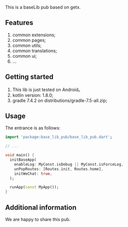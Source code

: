 <!--
This README describes the package. If you publish this package to pub.dev,
this README's contents appear on the landing page for your package.

For information about how to write a good package README, see the guide for
[writing package pages](https://dart.dev/guides/libraries/writing-package-pages).

For general information about developing packages, see the Dart guide for
[creating packages](https://dart.dev/guides/libraries/create-library-packages)
and the Flutter guide for
[developing packages and plugins](https://flutter.dev/developing-packages).
-->

This is a baseLib pub based on getx.

## Features

1. common extensions;
2. common pages;
3. common utils;
4. common translations;
5. common ui;
6. ...

## Getting started

1. This lib is just tested on Android。
2. kotlin version: 1.8.0;
3. gradle 7.4.2 on distributions/gradle-7.5-all.zip;


## Usage

The entrance is as follows:

```dart
import 'package:base_lib_pub/base_lib_pub.dart';

// ...

void main() {
  initBaseApp(
    enableLog: MyConst.isDebug || MyConst.isForceLog,
    unPopRoutes: [Routes.init, Routes.home],
    initWeChat: true,
  );

  runApp(const MyApp());
}
```

## Additional information

We are happy to share this pub.

